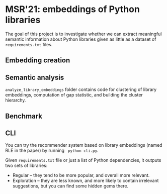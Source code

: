 # MSR'21: embeddings of Python libraries 

The goal of this project is to investigate whether we can extract meaningful semantic information
about Python libraries given as little as a dataset of `requirements.txt` files.

## Embedding creation

## Semantic analysis

`analyze_library_embeddings` folder contains code for clustering of library embeddings, computation of gap statistic, 
and building the cluster hierarchy.

## Benchmark

## CLI

You can try the recommender system based on library embeddings (named RLE in the paper) by running ` python cli.py`.

Given `requirements.txt` file or just a list of Python dependencies, it outputs two sets of libraries:
* Regular &ndash; they tend to be more popular, and overall more relevant.
* Exploration &ndash; they are less known, and more likely to contain irrelevant suggestions, but you can find some hidden gems there.

